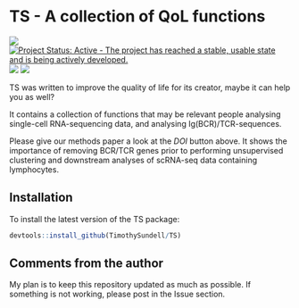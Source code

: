 
<!-- README.md is generated from README.Rmd. Please edit that file -->

# TS - A collection of QoL functions

<!-- badges: start -->

[![](https://img.shields.io/badge/lifecycle-stable-brightgreen.svg)](https://lifecycle.r-lib.org/articles/stages.html#stable)
[![Project Status: Active - The project has reached a stable, usable
state and is being actively
developed.](https://www.repostatus.org/badges/latest/active.svg)](https://www.repostatus.org/#active)
[![](https://img.shields.io/github/languages/code-size/TimothySundell/TS.svg)](https://github.com/TimothySundell/TS)
[![](https://img.shields.io/badge/doi-10.1093/bfgp/elac044-green.svg)](https://doi.org/10.1093/bfgp/elac044)

<!-- badges: end -->

TS was written to improve the quality of life for its creator, maybe it
can help you as well?

It contains a collection of functions that may be relevant people
analysing single-cell RNA-sequencing data, and analysing
Ig(BCR)/TCR-sequences.

Please give our methods paper a look at the *DOI* button above. It shows
the importance of removing BCR/TCR genes prior to performing
unsupervised clustering and downstream analyses of scRNA-seq data
containing lymphocytes.

## Installation

To install the latest version of the TS package:

``` r
devtools::install_github(TimothySundell/TS)
```

## Comments from the author

My plan is to keep this repository updated as much as possible. If
something is not working, please post in the Issue section.
